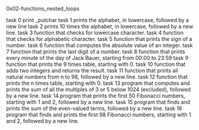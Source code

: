 0x02-functions_nested_loops

task 0	print _putchar
task 1	prints the alphabet, in lowercase, followed by a new line
task 2 	prints 10 times the alphabet, in lowercase, followed by a new line.
task 3	function that checks for lowercase character.
task 4	function that checks for alphabetic character.
task 5	function that prints the sign of a number.
task 6	function that computes the absolute value of an integer.
task 7	function that prints the last digit of a number.
task 8	function that prints every minute of the day of Jack Bauer, starting from 00:00 to 23:59
task 9	function that prints the 9 times table, starting with 0.
task 10	function that adds two integers and returns the result.
task 11	function that prints all natural numbers from n to 98, followed by a new line.
task 12	function that prints the n times table, starting with 0.
task 13	program that computes and prints the sum of all the multiples of 3 or 5 below 1024 (excluded), followed by a new line.
task 14	program that prints the first 50 Fibonacci numbers, starting with 1 and 2, followed by a new line.
task 15	program that finds and prints the sum of the even-valued terms, followed by a new line.
task 16	program that finds and prints the first 98 Fibonacci numbers, starting with 1 and 2, followed by a new line.
